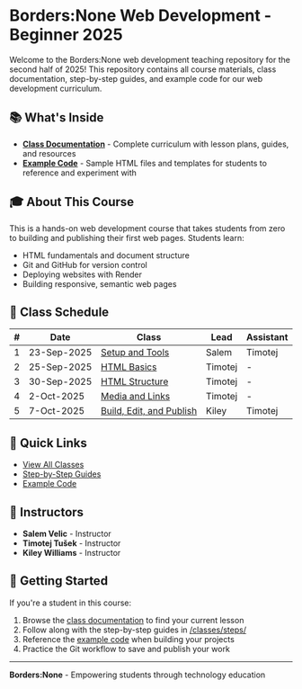 # Borders:None Web Development - Beginner 2025

Welcome to the Borders:None web development teaching repository for the second half of 2025! This repository contains all course materials, class documentation, step-by-step guides, and example code for our web development curriculum.

## 📚 What's Inside

- **[Class Documentation](/classes)** - Complete curriculum with lesson plans, guides, and resources
- **[Example Code](/src)** - Sample HTML files and templates for students to reference and experiment with

## 🎓 About This Course

This is a hands-on web development course that takes students from zero to building and publishing their first web pages. Students learn:

- HTML fundamentals and document structure
- Git and GitHub for version control
- Deploying websites with Render
- Building responsive, semantic web pages

## 📅 Class Schedule

| # | Date | Class | Lead | Assistant |
|---|------|--------|------|------------|
| 1 | 23-Sep-2025 | [Setup and Tools](/classes/class1-setup-and-tools.md) | Salem | Timotej |
| 2 | 25-Sep-2025 | [HTML Basics](/classes/class2-html-basics.md) | Timotej | - |
| 3 | 30-Sep-2025 | [HTML Structure](/classes/class3-html-structure.md) | Timotej | - |
| 4 | 2-Oct-2025 | [Media and Links](/classes/class4-media-and-links.md) | Timotej | - |
| 5 | 7-Oct-2025 | [Build, Edit, and Publish](/classes/class5-build-edit-publish.md) | Kiley | Timotej |

## 🚀 Quick Links

- [View All Classes](/classes/README.md)
- [Step-by-Step Guides](/classes/steps/)
- [Example Code](/src/)

## 👥 Instructors

- **Salem Velic** - Instructor
- **Timotej Tušek** - Instructor
- **Kiley Williams** - Instructor

## 📖 Getting Started

If you're a student in this course:

1. Browse the [class documentation](/classes) to find your current lesson
2. Follow along with the step-by-step guides in [/classes/steps/](/classes/steps/)
3. Reference the [example code](/src) when building your projects
4. Practice the Git workflow to save and publish your work

---

**Borders:None** - Empowering students through technology education
